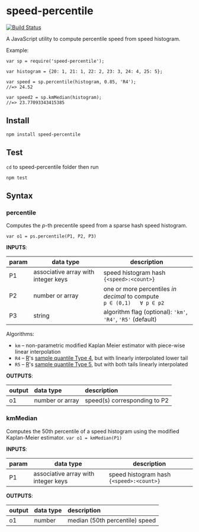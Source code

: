 # speed-percentile
[![Build Status](https://travis-ci.org/mapbox/speed-percentile.svg?branch=master)](https://travis-ci.org/mapbox/speed-percentile)

A JavaScript utility to compute percentile speed from speed histogram.

Example:

```
var sp = require('speed-percentile');

var histogram = {20: 1, 21: 1, 22: 2, 23: 3, 24: 4, 25: 5};

var speed = sp.percentile(histogram, 0.85, 'R4');
//=> 24.52

var speed2 = sp.kmMedian(histogram);
//=> 23.77093343415385
```

## Install

```
npm install speed-percentile
```

## Test

`cd` to speed-percentile folder then run
```
npm test
```

## Syntax

### percentile

Computes the *p*-th precentile speed from a sparse hash speed histogram.

`var o1 = ps.percentile(P1, P2, P3)`

__INPUTS__:

| param | data type | description |
|---|---|---|
| P1 | associative array with integer keys | speed histogram hash `{<speed>:<count>}`|
| P2 | number or array | one or more percentiles *in decimal* to compute <br>`p ∈ (0,1)   ∀ p ∈ p2` |
| P3 | string | algorithm flag (optional): `'km'`, `'R4'`, `'R5'` (default) |

Algorithms:
* `km` – non-parametric modified Kaplan Meier estimator with piece-wise linear interpolation
* `R4` – [R](https://en.wikipedia.org/wiki/R_(programming_language))'s [sample quantile Type 4](https://stat.ethz.ch/R-manual/R-devel/library/stats/html/quantile.html), but with linearly interpolated lower tail
* `R5` – [R](https://en.wikipedia.org/wiki/R_(programming_language))'s [sample quantile Type 5](https://stat.ethz.ch/R-manual/R-devel/library/stats/html/quantile.html), but with both tails linearly interpolated

__OUTPUTS__:

| output | data type | description |
|:--|:--|:--|
| o1 | number or array | speed(s) corresponding to P2 |

### kmMedian

Computes the 50th percentile of a speed histogram using the modified Kaplan-Meier estimator.
`var o1 = kmMedian(P1)`

__INPUTS__:

| param | data type | description |
|---|---|---|
| P1 | associative array with integer keys | speed histogram hash `{<speed>:<count>}`|


__OUTPUTS__:

| output | data type | description |
|:--|:--|:--|
| o1 | number | median (50th percentile) speed |
